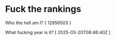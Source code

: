 # Fuck the rankings

Who the hell am I?
{ 12956503 }

What fucking year is it?
[ 2025-03-20T08:46:40Z ]
